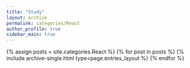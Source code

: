 ```yaml
---
title: "Study"
layout: archive
permalink: categories/React
author_profile: true
sidebar_main: true
---
```



{% assign posts = site.categories.React %}
{% for post in posts %} {% include archive-single.html type=page.entries_layout %} {% endfor %}